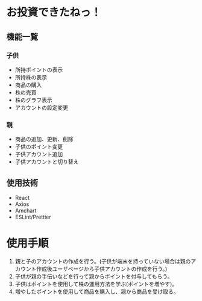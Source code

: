 # お投資できたねっ！

## 機能一覧
### 子供
- 所持ポイントの表示
- 所持株の表示
- 商品の購入
- 株の売買
- 株のグラフ表示
- アカウントの設定変更

### 親
- 商品の追加、更新、削除
- 子供のポイント変更
- 子供アカウント追加
- 子供アカウントと切り替え

## 使用技術
- React
- Axios
- Amchart
- ESLint/Prettier

# 使用手順
1. 親と子のアカウントの作成を行う。(子供が端末を持っていない場合は親のアカウント作成後ユーザページから子供アカウントの作成を行う。)
2. 子供が親の手伝いなどを行って親からポイントを付与してもらう。
3. 子供はポイントを使用して株の運用方法を学ぶ(ポイントを増やす)。
4. 増やしたポイントを使用して商品を購入し、親から商品を受け取る。
